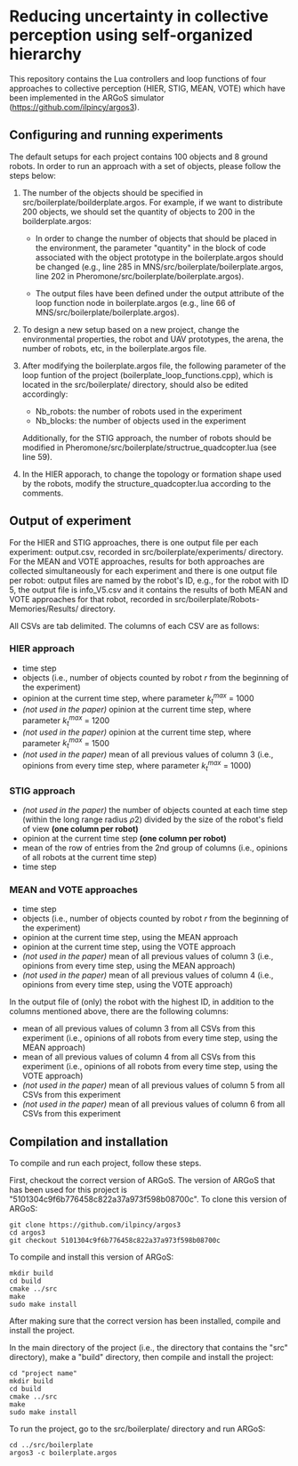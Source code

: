 # Reducing uncertainty in collective perception using self-organized hierarchy

This repository contains the Lua controllers and loop functions of four approaches to collective perception (HIER, STIG, MEAN, VOTE) which have been implemented in the ARGoS simulator (https://github.com/ilpincy/argos3).

## Configuring and running experiments

The default setups for each project contains 100 objects and 8 ground robots. In order to run an approach with a set of objects, please follow the steps below:
 
1. The number of the objects should be specified in src/boilerplate/boilderplate.argos. For example, if we want to distribute 
   200 objects, we should set the   quantity of objects to 200 in the boilderplate.argos:

   - In order to change the number of objects that should be placed in the environment, the parameter "quantity"
     in the block of code associated with the object prototype in the boilerplate.argos should be changed 
     (e.g., line 285 in MNS/src/boilerplate/boilerplate.argos, line 202 in Pheromone/src/boilerplate/boilerplate.argos).

   - The output files have been defined under the output attribute of the loop function node in boilerplate.argos (e.g., line 66 of 
     MNS/src/boilerplate/boilerplate.argos).

2. To design a new setup based on a new project, change the environmental properties, the robot and UAV prototypes, the arena, the 
   number of robots, etc, in the boilerplate.argos file.

3. After modifying the boilerplate.argos file, the following parameter of the loop funtion of the project (boilerplate_loop_functions.cpp), 
   which is located in the src/boilerplate/ directory, should also be edited accordingly:

   - Nb_robots: the number of robots used in the experiment
   - Nb_blocks: the number of objects used in the experiment

   Additionally, for the STIG approach, the number of robots should be modified in Pheromone/src/boilerplate/structrue_quadcopter.lua (see line 59).

4. In the HIER apporach, to change the topology or formation shape used by the robots, modify the structure_quadcopter.lua according to the comments.


## Output of experiment

For the HIER and STIG approaches, there is one output file per each experiment: output.csv, recorded in src/boilerplate/experiments/ directory. For the MEAN and VOTE approaches, results for both approaches are collected simultaneously for each experiment and there is one output file per robot: output files are named by the robot's ID, e.g., for the robot with ID 5, the output file is info_V5.csv and it contains the results of both MEAN and VOTE approaches for that robot, recorded in src/boilerplate/Robots-Memories/Results/ directory. 

All CSVs are tab delimited. The columns of each CSV are as follows:

### HIER approach

- time step
- objects (i.e., number of objects counted by robot *r* from the beginning of the experiment)
- opinion at the current time step, where parameter ${k}_t^{max}$ = 1000
- *(not used in the paper)* opinion at the current time step, where parameter ${k}_t^{max}$ = 1200
- *(not used in the paper)* opinion at the current time step, where parameter ${k}_t^{max}$ = 1500
- *(not used in the paper)* mean of all previous values of column 3 (i.e., opinions from every time step, where parameter ${k}_t^{max}$ = 1000)

### STIG approach

- *(not used in the paper)* the number of objects counted at each time step (within the long range radius $\rho2$) divided by the size of the robot's field of view **(one column per robot)**
- opinion at the current time step **(one column per robot)**
- mean of the row of entries from the 2nd group of columns (i.e., opinions of all robots at the current time step)
- time step

### MEAN and VOTE approaches

- time step
- objects (i.e., number of objects counted by robot *r* from the beginning of the experiment)
- opinion at the current time step, using the MEAN approach
- opinion at the current time step, using the VOTE approach
- *(not used in the paper)* mean of all previous values of column 3 (i.e., opinions from every time step, using the MEAN approach)
- *(not used in the paper)* mean of all previous values of column 4 (i.e., opinions from every time step, using the VOTE approach)

In the output file of (only) the robot with the highest ID, in addition to the columns mentioned above, there are the following columns:

- mean of all previous values of column 3 from all CSVs from this experiment (i.e., opinions of all robots from every time step, using the MEAN approach)
- mean of all previous values of column 4 from all CSVs from this experiment (i.e., opinions of all robots from every time step, using the VOTE approach)
- *(not used in the paper)* mean of all previous values of column 5 from all CSVs from this experiment
- *(not used in the paper)* mean of all previous values of column 6 from all CSVs from this experiment



## Compilation and installation

To compile and run each project, follow these steps. 

First, checkout the correct version of ARGoS. The version of ARGoS that has been used for this project 
is "5101304c9f6b776458c822a37a973f598b08700c".
To clone this version of ARGoS:

	git clone https://github.com/ilpincy/argos3
	cd argos3
	git checkout 5101304c9f6b776458c822a37a973f598b08700c

To compile and install this version of ARGoS:

	mkdir build
	cd build
	cmake ../src
	make
	sudo make install

After making sure that the correct version has been installed, compile and install the project.

In the main directory of the project (i.e., the directory that contains the "src" directory), 
make a "build" directory, then compile and install the project:

	cd "project name"
	mkdir build
	cd build
	cmake ../src
	make
	sudo make install

To run the project, go to the src/boilerplate/ directory and run ARGoS:

	cd ../src/boilerplate
	argos3 -c boilerplate.argos
